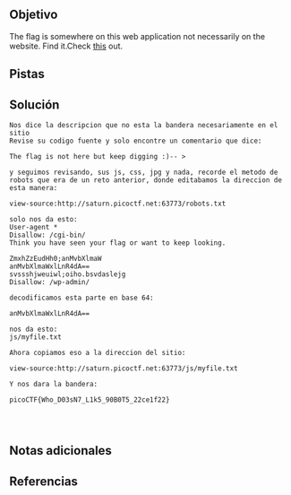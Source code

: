 ## Objetivo
The flag is somewhere on this web application not necessarily on the website. Find it.Check [this](http://saturn.picoctf.net:63773/) out.
## Pistas


## Solución
```
Nos dice la descripcion que no esta la bandera necesariamente en el sitio
Revise su codigo fuente y solo encontre un comentario que dice:

The flag is not here but keep digging :)-- >

y seguimos revisando, sus js, css, jpg y nada, recorde el metodo de robots que era de un reto anterior, donde editabamos la direccion de esta manera:

view-source:http://saturn.picoctf.net:63773/robots.txt

solo nos da esto:
User-agent *
Disallow: /cgi-bin/
Think you have seen your flag or want to keep looking.

ZmxhZzEudHh0;anMvbXlmaW
anMvbXlmaWxlLnR4dA==
svssshjweuiwl;oiho.bsvdaslejg
Disallow: /wp-admin/

decodificamos esta parte en base 64:

anMvbXlmaWxlLnR4dA==

nos da esto: 
js/myfile.txt

Ahora copiamos eso a la direccion del sitio:

view-source:http://saturn.picoctf.net:63773/js/myfile.txt

Y nos dara la bandera:

picoCTF{Who_D03sN7_L1k5_90B0T5_22ce1f22}




```
## Notas adicionales

## Referencias
